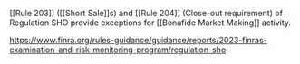 
[[Rule 203]] ([[Short Sale]]s) and [[Rule 204]] (Close-out requirement) of Regulation SHO provide exceptions for [[Bonafide Market Making]] activity.

https://www.finra.org/rules-guidance/guidance/reports/2023-finras-examination-and-risk-monitoring-program/regulation-sho
